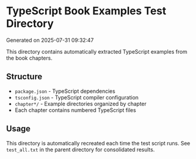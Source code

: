 # TypeScript Book Examples Test Directory

Generated on 2025-07-31 09:32:47

This directory contains automatically extracted TypeScript examples from the book chapters.

## Structure
- `package.json` - TypeScript dependencies
- `tsconfig.json` - TypeScript compiler configuration
- `chapter*/` - Example directories organized by chapter
- Each chapter contains numbered TypeScript files

## Usage
This directory is automatically recreated each time the test script runs.
See `test_all.txt` in the parent directory for consolidated results.
